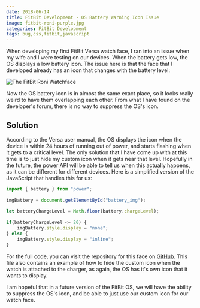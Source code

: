 ```yaml
---
date: 2018-06-14
title: FitBit Development - OS Battery Warning Icon Issue
image: fitbit-roni-purple.jpg
categories: FitBit Development
tags: bug,css,fitbit,javascript
---
```


When developing my first FitBit Versa watch face, I ran into an issue when my wife and I were testing on our devices.  When the battery gets low, the OS displays a low battery icon.  The issue here is that the face that I developed already has an icon that changes with the battery level:

![The FitBit Roni Watchface](/images/fitbit-roni.jpg)

Now the OS battery icon is in almost the same exact place, so it looks really weird to have them overlapping each other.  From what I have found on the developer's forum, there is no way to suppress the OS's icon.

## Solution

According to the Versa user manual, the OS displays the icon when the device is within 24 hours of running out of power, and starts flashing when it gets to a critical level.  The only solution that I have come up with at this time is to just hide my custom icon when it gets near that level. Hopefully in the future, the power API will be able to tell us when this actually happens, as it can be different for different devices. Here is a simplified version of the JavaScript that handles this for us:

```javascript
import { battery } from "power";
 
imgBattery = document.getElementById("battery_img");
 
let batteryChargeLevel = Math.floor(battery.chargeLevel);
 
if(batteryChargeLevel <= 20) {
    imgBattery.style.display = "none";
} else {
    imgBattery.style.display = "inline";
}
```

For the full code, you can visit the repository for this face on [GitHub](https://github.com/BaronVonPerko/fitbit-roni/blob/master/app/inc/battery.js). This file also contains an example of how to hide the custom icon when the watch is attached to the charger, as again, the OS has it's own icon that it wants to display.

I am hopeful that in a future version of the FitBit OS, we will have the ability to suppress the OS's icon, and be able to just use our custom icon for our watch face.